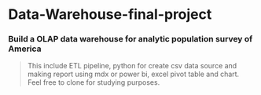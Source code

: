 # Data-Warehouse-final-project
### Build a OLAP data warehouse for analytic population survey of America ###

> This include ETL pipeline, python for create csv data source and making report using mdx or power bi, excel pivot table and chart.  
> Feel free to clone for studying purposes. 
